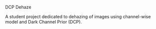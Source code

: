 DCP Dehaze

A student project dedicated to dehazing of images using channel-wise model and Dark Channel Prior (DCP).